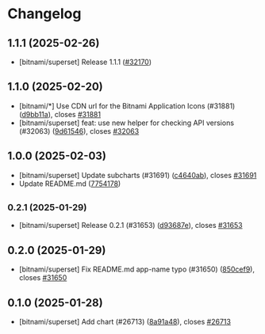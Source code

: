 # Changelog

## 1.1.1 (2025-02-26)

* [bitnami/superset] Release 1.1.1 ([#32170](https://github.com/bitnami/charts/pull/32170))

## 1.1.0 (2025-02-20)

* [bitnami/*] Use CDN url for the Bitnami Application Icons (#31881) ([d9bb11a](https://github.com/bitnami/charts/commit/d9bb11a9076b9bfdcc70ea022c25ef50e9713657)), closes [#31881](https://github.com/bitnami/charts/issues/31881)
* [bitnami/superset] feat: use new helper for checking API versions (#32063) ([9d61546](https://github.com/bitnami/charts/commit/9d615468c4e99e6b392a9b36865baee606eca9e6)), closes [#32063](https://github.com/bitnami/charts/issues/32063)

## 1.0.0 (2025-02-03)

* [bitnami/superset] Update subcharts (#31691) ([c4640ab](https://github.com/bitnami/charts/commit/c4640ab98dfa968e515b90528533aaf489e7adaa)), closes [#31691](https://github.com/bitnami/charts/issues/31691)
* Update README.md ([7754178](https://github.com/bitnami/charts/commit/7754178ec5befb5d5c4915708613a8b580bbc58d))

## <small>0.2.1 (2025-01-29)</small>

* [bitnami/superset] Release 0.2.1 (#31653) ([d93687e](https://github.com/bitnami/charts/commit/d93687eb78fd5ba828b3e918f31749ab8211feda)), closes [#31653](https://github.com/bitnami/charts/issues/31653)

## 0.2.0 (2025-01-29)

* [bitnami/superset] Fix README.md app-name typo (#31650) ([850cef9](https://github.com/bitnami/charts/commit/850cef96ad190440e88d36f692d16e67210b2ebe)), closes [#31650](https://github.com/bitnami/charts/issues/31650)

## 0.1.0 (2025-01-28)

* [bitnami/superset] Add chart (#26713) ([8a91a48](https://github.com/bitnami/charts/commit/8a91a4864d11cd079ca6dfe15cbdd8cc5654008c)), closes [#26713](https://github.com/bitnami/charts/issues/26713)
